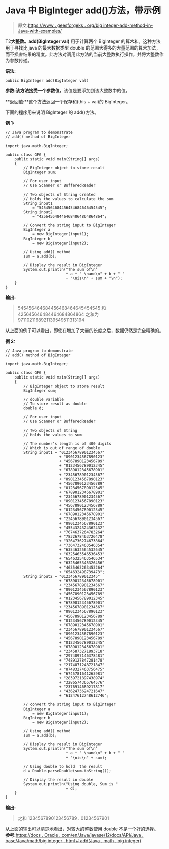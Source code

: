 # Java 中 BigInteger add()方法，带示例

> 原文:[https://www . geesforgeks . org/big integer-add-method-in-Java-with-examples/](https://www.geeksforgeeks.org/biginteger-add-method-in-java-with-examples/)

T2**大整数。add(BigInteger val)** 用于计算两个 BigInteger 的算术和。这种方法用于寻找比 java 的最大数据类型 double 的范围大得多的大量范围的算术加法，而不损害结果的精度。此方法对调用此方法的当前大整数执行操作，并将大整数作为参数传递。

**语法:**

```
public BigInteger add(BigInteger val)

```

**参数:**该方法接受一个参数**值**，该值是要添加到该大整数中的值。

**返回值:**这个方法返回一个保存和(this + val)的 BigInteger。

下面的程序用来说明 BigInteger 的 add()方法。

**例 1:**

```
// Java program to demonstrate
// add() method of BigInteger

import java.math.BigInteger;

public class GFG {
    public static void main(String[] args)
    {
        // BigInteger object to store result
        BigInteger sum;

        // For user input
        // Use Scanner or BufferedReader

        // Two objects of String created
        // Holds the values to calculate the sum
        String input1
            = "5454564684456454684646454545";
        String input2
            = "4256456484464684864864864864";

        // Convert the string input to BigInteger
        BigInteger a
            = new BigInteger(input1);
        BigInteger b
            = new BigInteger(input2);

        // Using add() method
        sum = a.add(b);

        // Display the result in BigInteger
        System.out.println("The sum of\n"
                           + a + " \nand\n" + b + " "
                           + "\nis\n" + sum + "\n");
    }
}
```

**输出:**

> 545456464684456468464645454545
> 和
> 425645646484464684864864
> 之和为
> 9711021168921139549511313194

从上面的例子可以看出，即使在增加了大量的长度之后，数据仍然是完全精确的。

**例 2:**

```
// Java program to demonstrate
// add() method of BigInteger

import java.math.BigInteger;

public class GFG {
    public static void main(String[] args)
    {
        // BigInteger object to store result
        BigInteger sum;

        // double variable
        // To store result as double
        double d;

        // For user input
        // Use Scanner or BufferedReader

        // Two objects of String
        // Holds the values to sum

        // The number's length is of 400 digits
        // Which is out of range of double
        String input1 = "012345678901234567"
                        + "8901234567890123"
                        + "4567890123456789"
                        + "0123456789012345"
                        + "6789012345678901"
                        + "2345678901234567"
                        + "8901234567890123"
                        + "4567890123456789"
                        + "0123456789012345"
                        + "6789012345678901"
                        + "2345678901234567"
                        + "8901234567890123"
                        + "4567890123456789"
                        + "0123456789012345"
                        + "6789012345678901"
                        + "2345678901234567"
                        + "8901234567890123"
                        + "4554324324362432"
                        + "7674637264783264"
                        + "7832678463726478"
                        + "3264736274673864"
                        + "7364732463546354"
                        + "6354632564532645"
                        + "6325463546536453"
                        + "6546325463546534"
                        + "6325465345326456"
                        + "4635463263453264"
                        + "654632498739473";
        String input2 = "0123456789012345"
                        + "6789012345678901"
                        + "2345678901234567"
                        + "8901234567890123"
                        + "4567890123456789"
                        + "0123456789012345"
                        + "6789012345678901"
                        + "2345678901234567"
                        + "8901234567890123"
                        + "4567890123456789"
                        + "0123456789012345"
                        + "6789012345678901"
                        + "2345678901234567"
                        + "8901234567890123"
                        + "4567890123456789"
                        + "0123456789012345"
                        + "6789012345678901"
                        + "2345873271893718"
                        + "2974897146378481"
                        + "7489127847281478"
                        + "2174871248721847"
                        + "8748327463756475"
                        + "6745781641263981"
                        + "2839721897438974"
                        + "3286574365764576"
                        + "2376914689217817"
                        + "4362473624721647"
                        + "61247612748612746";

        // convert the string input to BigInteger
        BigInteger a
            = new BigInteger(input1);
        BigInteger b
            = new BigInteger(input2);

        // Using add() method
        sum = a.add(b);

        // Display the result in BigInteger
        System.out.println("The sum of\n"
                           + a + " \nand\n" + b + " "
                           + "\nis\n" + sum);

        // Using double to hold  the result
        d = Double.parseDouble(sum.toString());

        // Display the result in double
        System.out.println("Using double, Sum is "
                           + d);
    }
}
```

**输出:**

> 之和 1234567890123456789 . 01234567901

从上面的输出可以清楚地看出，对较大的整数使用 double 不是一个好的选择。
**参考:**[https://docs . Oracle . com/en/Java/javase/12/docs/API/Java . base/Java/math/big integer . html # add(Java . math . big integer)](https://docs.oracle.com/en/java/javase/12/docs/api/java.base/java/math/BigInteger.html#add(java.math.BigInteger))